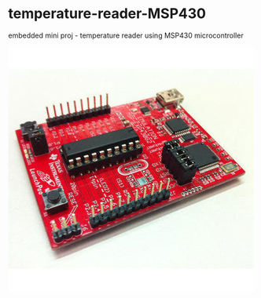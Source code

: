 # temperature-reader-MSP430
embedded mini proj - temperature reader using MSP430 microcontroller

![img](msp-430.jpg)
